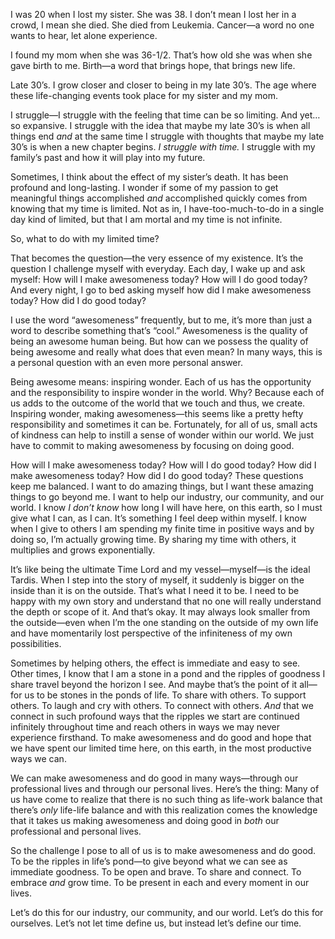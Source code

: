 

I was 20 when I lost my sister. She was 38. I don’t mean I lost her in a crowd, I mean she died. She died
from Leukemia. Cancer—a word no one wants to hear, let alone experience.

I found my mom when she was 36-1/2. That’s how old she was when she gave birth to me. Birth—a word that
brings hope, that brings new life. 

Late 30’s. I grow closer and closer to being in my late 30’s. The age where these life-changing events
took place for my sister and my mom. 

I struggle—I struggle with the feeling that time can be so limiting. And yet…so expansive. I struggle with
the idea that maybe my late 30’s is when all things end *and* at the same time I struggle with thoughts that
maybe my late 30’s is when a new chapter begins. *I struggle with time.* I struggle with my family’s past
and how it will play into my future. 

Sometimes, I think about the effect of my sister’s death. It has been profound and long-lasting. I wonder if
some of my passion to get meaningful things accomplished *and* accomplished quickly comes from knowing that my
time is limited. Not as in, I have-too-much-to-do in a single day kind of limited, but that I am mortal and my
time is not infinite. 

So, what to do with my limited time? 

That becomes the question—the very essence of my existence. It’s the question I challenge myself with
everyday. Each day, I wake up and ask myself: How will I make awesomeness today? How will I do good today? And
every night, I go to bed asking myself how did I make awesomeness today? How did I do good today? 

I use the word “awesomeness” frequently, but to me, it’s more than just a word to describe something
that’s “cool.” Awesomeness is the quality of being an awesome human being. But how can we possess the
quality of being awesome and really what does that even mean? In many ways, this is a personal question with
an even more personal answer. 

Being awesome means: inspiring wonder. Each of us has the opportunity and the responsibility to inspire wonder
in the world. Why? Because each of us adds to the outcome of the world that we touch and thus, we create.
Inspiring wonder, making awesomeness—this seems like a pretty hefty responsibility and sometimes it can be.
Fortunately, for all of us, small acts of kindness can help to instill a sense of wonder within our world. We
just have to commit to making awesomeness by focusing on doing good. 

How will I make awesomeness today? How will I do good today? How did I make awesomeness today? How did I do
good today? These questions keep me balanced. I want to do amazing things, but I want these amazing things to
go beyond me. I want to help our industry, our community, and our world. I know *I don’t know* how long I
will have here, on this earth, so I must give what I can, as I can. It’s something I feel deep within
myself. I know when I give to others I am spending my finite time in positive ways and by doing so, I’m
actually growing time. By sharing my time with others, it multiplies and grows exponentially. 

It’s like being the ultimate Time Lord and my vessel—myself—is the ideal Tardis. When I step into the
story of myself, it suddenly is bigger on the inside than it is on the outside. That’s what I need it to be.
I need to be happy with my own story and understand that no one will really understand the depth or scope of
it. And that’s okay. It may always look smaller from the outside—even when I’m the one standing on the
outside of my own life and have momentarily lost perspective of the infiniteness of my own possibilities. 

Sometimes by helping others, the effect is immediate and easy to see. Other times, I know that I am a stone in
a pond and the ripples of goodness I share travel beyond the horizon I see. And maybe that’s the point of it
all—for us to be stones in the ponds of life. To share with others. To support others. To laugh and cry with
others. To connect with others. *And* that we connect in such profound ways that the ripples we start are
continued infinitely throughout time and reach others in ways we may never experience firsthand. To make
awesomeness and do good and hope that we have spent our limited time here, on this earth, in the most
productive ways we can. 

We can make awesomeness and do good in many ways—through our professional lives and through our personal
lives. Here’s the thing: Many of us have come to realize that there is no such thing as life-work balance
that there’s *only* life-life balance and with this realization comes the knowledge that it takes us making
awesomeness and doing good in *both* our professional and personal lives. 

So the challenge I pose to all of us is to make awesomeness and do good. To be the ripples in life’s
pond—to give beyond what we can see as immediate goodness. To be open and brave. To share and connect. To
embrace *and* grow time. To be present in each and every moment in our lives.

Let’s do this for our industry, our community, and our world. Let’s do this for ourselves. Let’s not let
time define us, but instead let’s define our time.